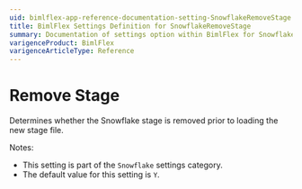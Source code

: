 ```yaml
---
uid: bimlflex-app-reference-documentation-setting-SnowflakeRemoveStage
title: BimlFlex Settings Definition for SnowflakeRemoveStage
summary: Documentation of settings option within BimlFlex for SnowflakeRemoveStage
varigenceProduct: BimlFlex
varigenceArticleType: Reference
---
```


# Remove Stage

Determines whether the Snowflake stage is removed prior to loading the new stage file.

Notes:
* This setting is part of the `Snowflake` settings category.
* The default value for this setting is `Y`.